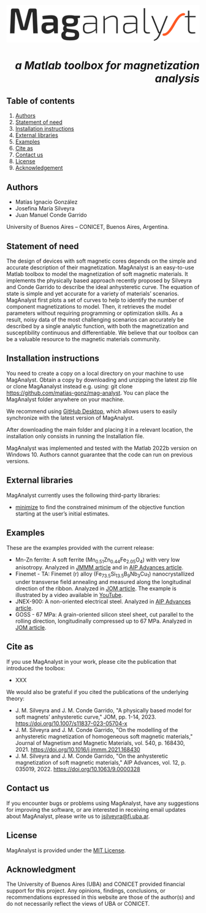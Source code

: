 
![Image](https://github.com/matias-gonz/mag-analyst/blob/main/logo_maganalyst.png)
# *<div dir="rtl"> a Matlab toolbox for magnetization analysis </div>*

## Table of contents
1. [Authors](#authors)
2. [Statement of need](#statement-of-need)
3. [Installation instructions](#installation-instructions)
4. [External libraries](#external-libraries)
5. [Examples](#examples)
6. [Cite as](#cite-as)
7. [Contact us](#contact-us)
8. [License](#license)
9. [Acknowledgement](#acknowledgment)
 
 ## Authors
  - Matías Ignacio González
  - Josefina María Silveyra
  - Juan Manuel Conde Garrido
	
University of Buenos Aires – CONICET, Buenos Aires, Argentina.
   
## Statement of need

The design of devices with soft magnetic cores depends on the simple and accurate description of their magnetization. MagAnalyst is an easy-to-use Matlab toolbox to model the magnetization of soft magnetic materials. It implements the physically based approach recently proposed by Silveyra and Conde Garrido to describe the ideal anhysteretic curve. The equation of state is simple and yet accurate for a variety of materials’ scenarios. MagAnalyst first plots a set of curves to help to identify the number of component magnetizations to model. Then, it retrieves the model parameters without requiring programming or optimization skills. As a result, noisy data of the most challenging scenarios can accurately be described by a single analytic function, with both the magnetization and susceptibility continuous and differentiable. We believe that our toolbox can be a valuable resource to the magnetic materials community.

## Installation instructions

You need to create a copy on a local directory on your machine to use MagAnalyst. Obtain a copy by downloading and unzipping the latest zip file or clone MagAanalyst instead e.g. using: git clone https://github.com/matias-gonz/mag-analyst. You can place the MagAnalyst folder anywhere on your machine.

We recommend using [GitHub Desktop](https://desktop.github.com/), which allows users to easily synchronize with the latest version of MagAnalyst.

After downloading the main folder and placing it in a relevant location, the installation only consists in running the Installation file.
 
MagAnalyst was implemented and tested with the Matlab 2022b version on Windows 10. Authors cannot guarantee that the code can run on previous versions.

## External libraries

MagAnalyst currently uses the following third-party libraries:
* [minimize](https://www.mathworks.com/matlabcentral/fileexchange/24298-minimize) to find the constrained minimum of the objective function starting at the user’s initial estimates.

## Examples

These are the examples provided with the current release:

* Mn-Zn ferrite: A soft ferrite (Mn<sub>0.51</sub>Zn<sub>0.44</sub>Fe<sub>2.05</sub>O<sub>4</sub>) with very low anisotropy. Analyzed in [JMMM article](https://doi.org/10.1016/j.jmmm.2021.168430) and in [AIP Advances article](https://doi.org/10.1063/9.0000328).
* Finemet - TA: Finemet (r) alloy (Fe<sub>73.5</sub>Si<sub>13.5</sub>B<sub>9</sub>Nb<sub>3</sub>Cu<sub>1</sub>) nanocrystallized under transverse field annealing and measured along the longitudinal direction of the ribbon. Analyzed in [JOM article](https://doi.org/10.1007/s11837-023-05704-x). The example is illustrated by a video available in [YouTube](https://www.youtube.com/channel/xxx).
* JNEX-900: A non-oriented electrical steel. Analyzed in [AIP Advances article](https://doi.org/10.1063/9.0000328). 
* GOSS - 67 MPa: A grain-oriented silicon steel sheet, cut parallel to the rolling direction, longitudinally compressed up to 67 MPa. Analyzed in [JOM article](https://doi.org/10.1007/s11837-023-05704-x). 

## Cite as

If you use MagAnalyst in your work, please cite the publication that introduced the toolbox: 
* XXX

We would also be grateful if you cited the publications of the underlying theory:
* J. M. Silveyra and J. M. Conde Garrido, "A physically based model for soft magnets’ anhysteretic curve," JOM, pp. 1-14, 2023. https://doi.org/10.1007/s11837-023-05704-x
* J. M. Silveyra and J. M. Conde Garrido, "On the modelling of the anhysteretic magnetization of homogeneous soft magnetic materials," Journal of Magnetism and Magnetic Materials, vol. 540, p. 168430, 2021. https://doi.org/10.1016/j.jmmm.2021.168430
* J. M. Silveyra and J. M. Conde Garrido, "On the anhysteretic magnetization of soft magnetic materials," AIP Advances, vol. 12, p. 035019, 2022. https://doi.org/10.1063/9.0000328

## Contact us

If you encounter bugs or problems using MagAnalyst, have any suggestions for improving the software, or are interested in receiving email updates about MagAnalyst, please write us to jsilveyra@fi.uba.ar.

## License

MagAnalyst is provided under the [MIT License](https://github.com/matias-gonz/mag-analyst/blob/main/License.txt).

## Acknowledgment

The University of Buenos Aires (UBA) and CONICET provided financial support for this project.
Any opinions, findings, conclusions, or recommendations expressed in this website are those of the author(s) and do not necessarily reflect the views of UBA or CONICET.

